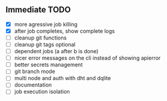 ## Immediate TODO

- [x] more agressive job killing
- [x] after job completes, show complete logs
- [ ] cleanup git functions
- [ ] cleanup git tags optional
- [ ] dependent jobs (a after b is done)
- [ ] nicer error messages on the cli instead of showing apierror
- [ ] better secrets management
- [ ] git branch mode
- [ ] multi node and auth with dht and dqlite
- [ ] documentation
- [ ] job execution isolation
